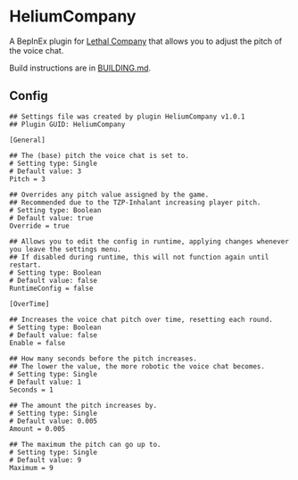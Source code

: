 # HeliumCompany
A BepInEx plugin for [Lethal Company](https://store.steampowered.com/app/1966720) that allows you to adjust the pitch of the voice chat.

Build instructions are in [BUILDING.md](docs/BUILDING.md).

## Config

```
## Settings file was created by plugin HeliumCompany v1.0.1
## Plugin GUID: HeliumCompany

[General]

## The (base) pitch the voice chat is set to.
# Setting type: Single
# Default value: 3
Pitch = 3

## Overrides any pitch value assigned by the game.
## Recommended due to the TZP-Inhalant increasing player pitch.
# Setting type: Boolean
# Default value: true
Override = true

## Allows you to edit the config in runtime, applying changes whenever you leave the settings menu.
## If disabled during runtime, this will not function again until restart.
# Setting type: Boolean
# Default value: false
RuntimeConfig = false

[OverTime]

## Increases the voice chat pitch over time, resetting each round.
# Setting type: Boolean
# Default value: false
Enable = false

## How many seconds before the pitch increases.
## The lower the value, the more robotic the voice chat becomes.
# Setting type: Single
# Default value: 1
Seconds = 1

## The amount the pitch increases by.
# Setting type: Single
# Default value: 0.005
Amount = 0.005

## The maximum the pitch can go up to.
# Setting type: Single
# Default value: 9
Maximum = 9
```
